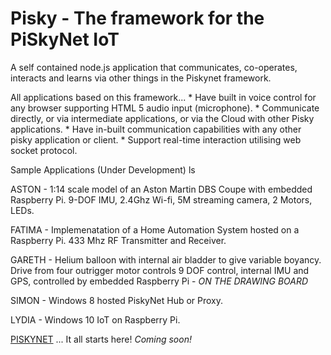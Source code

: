 ﻿# Pisky - The framework for the PiSkyNet IoT

A self contained node.js application that communicates, co-operates, interacts and learns via other things in the Piskynet framework.

All applications based on this framework...
	* Have built in voice control for any browser supporting HTML 5 audio input (microphone).
	* Communicate directly, or via intermediate applications, or via the Cloud with other Pisky applications.
	* Have in-built communication capabilities with any other pisky application or client.
	* Support real-time interaction utilising web socket protocol.

Sample Applications (Under Development)
ls

ASTON - 1:14 scale model of an Aston Martin DBS Coupe with embedded Raspberry Pi. 9-DOF IMU, 2.4Ghz Wi-fi, 5M streaming camera, 2 Motors, LEDs. 

FATIMA - Implemenatation of a Home Automation System hosted on a Raspberry Pi. 433 Mhz RF Transmitter and Receiver.

GARETH - Helium balloon with internal air bladder to give variable boyancy. Drive from four outrigger motor controls 9 DOF control, internal IMU and GPS, controlled by embedded Raspberry Pi - *ON THE DRAWING BOARD*

SIMON - Windows 8 hosted PiskyNet Hub or Proxy.

LYDIA - Windows 10 IoT on Raspberry Pi.

[PISKYNET](http://piskynet.azurewebsites.net "PiskyNet") ... It all starts here! *Coming soon!*